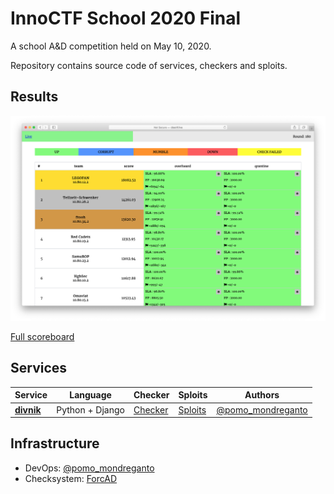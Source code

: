 # InnoCTF School 2020 Final

A school A&D competition held on May 10, 2020.

Repository contains source code of services, checkers and sploits.

## Results

![Top](scoreboard/top.png)

[Full scoreboard](scoreboard/full.png)


## Services

| Service | Language | Checker | Sploits | Authors |
|---------|----------|---------|---------|---------|
| **[divnik](services/divnik/)** | Python + Django | [Checker](checkers/divnik/) | [Sploits](sploits/divnik/) | [@pomo_mondreganto](https://github.com/pomo-mondreganto) |

## Infrastructure

- DevOps: [@pomo_mondreganto](https://github.com/pomo-mondreganto)
- Checksystem: [ForcAD](https://github.com/pomo-mondreganto/ForcAD)
